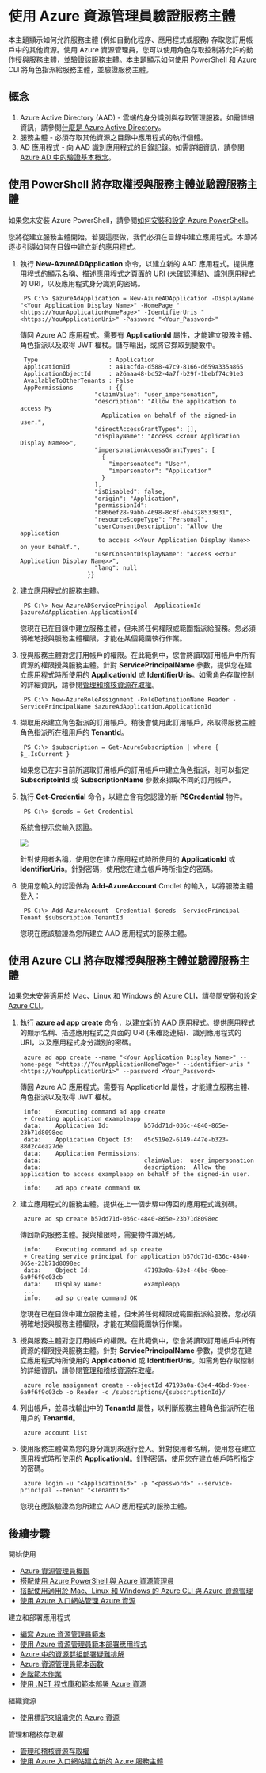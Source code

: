 <properties
   pageTitle="使用 Azure 資源管理員驗證服務主體"
   description="描述如何透過角色存取控制授與服務主體的存取權，並驗證服務主體。顯示如何使用 PowerShell 和 Azure CLI 執行這些工作。"
   services="na"
   documentationCenter="na"
   authors="tfitzmac"
   manager="wpickett"
   editor=""/>

<tags
   ms.service="na"
   ms.devlang="na"
   ms.topic="article"
   ms.tgt_pltfrm="multiple"
   ms.workload="na"
   ms.date="05/15/2015"
   ms.author="tomfitz"/>

# 使用 Azure 資源管理員驗證服務主體

本主題顯示如何允許服務主體 (例如自動化程序、應用程式或服務) 存取您訂用帳戶中的其他資源。使用 Azure 資源管理員，您可以使用角色存取控制將允許的動作授與服務主體，並驗證該服務主體。本主題顯示如何使用 PowerShell 和 Azure CLI 將角色指派給服務主體，並驗證服務主體。


## 概念
1. Azure Active Directory (AAD) - 雲端的身分識別與存取管理服務。如需詳細資訊，請參閱[什麼是 Azure Active Directory](active-directory/active-directory-whatis.md)。
2. 服務主體 - 必須存取其他資源之目錄中應用程式的執行個體。
3. AD 應用程式 - 向 AAD 識別應用程式的目錄記錄。如需詳細資訊，請參閱 [Azure AD 中的驗證基本概念](https://msdn.microsoft.com/library/azure/874839d9-6de6-43aa-9a5c-613b0c93247e#BKMK_Auth)。

## 使用 PowerShell 將存取權授與服務主體並驗證服務主體

如果您未安裝 Azure PowerShell，請參閱[如何安裝和設定 Azure PowerShell](./powershell-install-configure.md)。

您將從建立服務主體開始。若要這麼做，我們必須在目錄中建立應用程式。本節將逐步引導如何在目錄中建立新的應用程式。

1. 執行 **New-AzureADApplication** 命令，以建立新的 AAD 應用程式。提供應用程式的顯示名稱、描述應用程式之頁面的 URI (未確認連結)、識別應用程式的 URI，以及應用程式身分識別的密碼。

        PS C:\> $azureAdApplication = New-AzureADApplication -DisplayName "<Your Application Display Name>" -HomePage "<https://YourApplicationHomePage>" -IdentifierUris "<https://YouApplicationUri>" -Password "<Your_Password>"

     傳回 Azure AD 應用程式。需要有 **ApplicationId** 屬性，才能建立服務主體、角色指派以及取得 JWT 權杖。儲存輸出，或將它擷取到變數中。

        Type                    : Application
        ApplicationId           : a41acfda-d588-47c9-8166-d659a335a865
        ApplicationObjectId     : a26aaa48-bd52-4a7f-b29f-1bebf74c91e3
        AvailableToOtherTenants : False
        AppPermissions          : {{
                            "claimValue": "user_impersonation",
                            "description": "Allow the application to access My
                              Application on behalf of the signed-in user.",
                            "directAccessGrantTypes": [],
                            "displayName": "Access <<Your Application Display Name>>",
                            "impersonationAccessGrantTypes": [
                              {
                                "impersonated": "User",
                                "impersonator": "Application"
                              }
                            ],
                            "isDisabled": false,
                            "origin": "Application",
                            "permissionId":
                            "b866ef28-9abb-4698-8c8f-eb4328533831",
                            "resourceScopeType": "Personal",
                            "userConsentDescription": "Allow the application
                             to access <<Your Application Display Name>> on your behalf.",
                            "userConsentDisplayName": "Access <<Your Application Display Name>>",
                            "lang": null
                          }}


2. 建立應用程式的服務主體。

        PS C:\> New-AzureADServicePrincipal -ApplicationId $azureAdApplication.ApplicationId

     您現在已在目錄中建立服務主體，但未將任何權限或範圍指派給服務。您必須明確地授與服務主體權限，才能在某個範圍執行作業。

3. 授與服務主體對您訂用帳戶的權限。在此範例中，您會將讀取訂用帳戶中所有資源的權限授與服務主體。針對 **ServicePrincipalName** 參數，提供您在建立應用程式時所使用的 **ApplicationId** 或 **IdentifierUris**。如需角色存取控制的詳細資訊，請參閱[管理和稽核資源存取權](azure-portal/resource-group-rbac.md)。

        PS C:\> New-AzureRoleAssignment -RoleDefinitionName Reader -ServicePrincipalName $azureAdApplication.ApplicationId

4. 擷取用來建立角色指派的訂用帳戶。稍後會使用此訂用帳戶，來取得服務主體角色指派所在租用戶的 **TenantId**。

        PS C:\> $subscription = Get-AzureSubscription | where { $_.IsCurrent }

     如果您已在非目前所選取訂用帳戶的訂用帳戶中建立角色指派，則可以指定 **SubscriptoinId** 或 **SubscriptionName** 參數來擷取不同的訂用帳戶。

5. 執行 **Get-Credential** 命令，以建立含有您認證的新 **PSCredential** 物件。

        PS C:\> $creds = Get-Credential

     系統會提示您輸入認證。

     ![][1]

     針對使用者名稱，使用您在建立應用程式時所使用的 **ApplicationId** 或 **IdentifierUris**。針對密碼，使用您在建立帳戶時所指定的密碼。

6. 使用您輸入的認證做為 **Add-AzureAccount** Cmdlet 的輸入，以將服務主體登入：

        PS C:\> Add-AzureAccount -Credential $creds -ServicePrincipal -Tenant $subscription.TenantId

     您現在應該驗證為您所建立 AAD 應用程式的服務主體。


## 使用 Azure CLI 將存取權授與服務主體並驗證服務主體

如果您未安裝適用於 Mac、Linux 和 Windows 的 Azure CLI，請參閱[安裝和設定 Azure CLI](xplat-cli-install.md)。

1. 執行 **azure ad app create** 命令，以建立新的 AAD 應用程式。提供應用程式的顯示名稱、描述應用程式之頁面的 URI (未確認連結)、識別應用程式的 URI，以及應用程式身分識別的密碼。

        azure ad app create --name "<Your Application Display Name>" --home-page "<https://YourApplicationHomePage>" --identifier-uris "<https://YouApplicationUri>" --password <Your_Password>
        
    傳回 Azure AD 應用程式。需要有 ApplicationId 屬性，才能建立服務主體、角色指派以及取得 JWT 權杖。

        info:    Executing command ad app create
        + Creating application exampleapp                                                
        data:    Application Id:          b57dd71d-036c-4840-865e-23b71d8098ec
        data:    Application Object Id:   d5c519e2-6149-447e-b323-88d2c4ea27de
        data:    Application Permissions:  
        data:                             claimValue:  user_impersonation
        data:                             description:  Allow the application to access exampleapp on behalf of the signed-in user.
        ...
        info:    ad app create command OK

2. 建立應用程式的服務主體。提供在上一個步驟中傳回的應用程式識別碼。

        azure ad sp create b57dd71d-036c-4840-865e-23b71d8098ec
        
    傳回新的服務主體。授與權限時，需要物件識別碼。
    
        info:    Executing command ad sp create
        + Creating service principal for application b57dd71d-036c-4840-865e-23b71d8098ec
        data:    Object Id:               47193a0a-63e4-46bd-9bee-6a9f6f9c03cb
        data:    Display Name:            exampleapp
        ...
        info:    ad sp create command OK

    您現在已在目錄中建立服務主體，但未將任何權限或範圍指派給服務。您必須明確地授與服務主體權限，才能在某個範圍執行作業。

3. 授與服務主體對您訂用帳戶的權限。在此範例中，您會將讀取訂用帳戶中所有資源的權限授與服務主體。針對 **ServicePrincipalName** 參數，提供您在建立應用程式時所使用的 **ApplicationId** 或 **IdentifierUris**。如需角色存取控制的詳細資訊，請參閱[管理和稽核資源存取權](azure-portal/resource-group-rbac.md)。

        azure role assignment create --objectId 47193a0a-63e4-46bd-9bee-6a9f6f9c03cb -o Reader -c /subscriptions/{subscriptionId}/

4. 列出帳戶，並尋找輸出中的 **TenantId** 屬性，以判斷服務主體角色指派所在租用戶的 **TenantId**。

        azure account list

5. 使用服務主體做為您的身分識別來進行登入。針對使用者名稱，使用您在建立應用程式時所使用的 **ApplicationId**。針對密碼，使用您在建立帳戶時所指定的密碼。

        azure login -u "<ApplicationId>" -p "<password>" --service-principal --tenant "<TenantId>"

    您現在應該驗證為您所建立 AAD 應用程式的服務主體。

## 後續步驟
開始使用

- [Azure 資源管理員概觀](./resource-group-overview.md)  
- [搭配使用 Azure PowerShell 與 Azure 資源管理員](./powershell-azure-resource-manager.md)
- [搭配使用適用於 Mac、Linux 和 Windows 的 Azure CLI 與 Azure 資源管理](virtual-machines/xplat-cli-azure-resource-manager.md)  
- [使用 Azure 入口網站管理 Azure 資源](azure-portal/resource-group-portal.md)

  
建立和部署應用程式
  
- [編寫 Azure 資源管理員範本](./resource-group-authoring-templates.md)  
- [使用 Azure 資源管理員範本部署應用程式](azure-portal/resource-group-template-deploy.md)  
- [Azure 中的資源群組部署疑難排解](virtual-machines/resource-group-deploy-debug.md)  
- [Azure 資源管理員範本函數](./resource-group-template-functions.md)  
- [進階範本作業](./resource-group-advanced-template.md)  
- [使用 .NET 程式庫和範本部署 Azure 資源](virtual-machines/arm-template-deployment.md)
  
組織資源
  
- [使用標記來組織您的 Azure 資源](./resource-group-using-tags.md)  
  
管理和稽核存取權
  
- [管理和稽核資源存取權](azure-portal/resource-group-rbac.md)  
- [使用 Azure 入口網站建立新的 Azure 服務主體](./resource-group-create-service-principal-portal.md)  
  


<!-- Images. -->
[1]: ./media/resource-group-authenticate-service-principal/arm-get-credential.png

<!---HONumber=July15_HO1-->